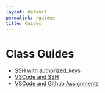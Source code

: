 ```yaml
---
layout: default
permalink: /guides
title: Guides
---
```


# Class Guides

* [SSH with authorized_keys](/guides/authorized_keys)
* [VSCode and SSH](/guides/vscode-ssh)
* [VSCode and Github Assignments](/guides/vscode-git)





